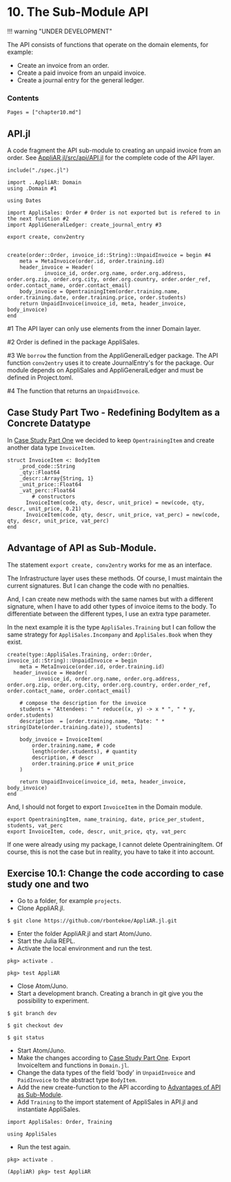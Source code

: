 # 10. The Sub-Module API

!!! warning "UNDER DEVELOPMENT"

The API consists of functions that operate on the domain elements, for example:

- Create an invoice from an order.
- Create a paid invoice from an unpaid invoice.
- Create a journal entry for the general ledger.

### Contents

```@contents
Pages = ["chapter10.md"]
```

## API.jl

A code fragment the API sub-module to creating an unpaid invoice from an order. See [AppliAR.jl/src/api/API.jl](https://github.com/rbontekoe/AppliAR.jl/blob/master/src/api/API.jl) for the complete code of the API layer.

```
include("./spec.jl")

import ..AppliAR: Domain
using .Domain #1

using Dates

import AppliSales: Order # Order is not exported but is refered to in the next function #2
import AppliGeneralLedger: create_journal_entry #3

export create, conv2entry


create(order::Order, invoice_id::String)::UnpaidInvoice = begin #4
    meta = MetaInvoice(order.id, order.training.id)
    header_invoice = Header(
		    invoice_id, order.org.name, order.org.address, order.org.zip, order.org.city, order.org.country, order.order_ref, order.contact_name, order.contact_email)
    body_invoice = OpentrainingItem(order.training.name, order.training.date, order.training.price, order.students)
	return UnpaidInvoice(invoice_id, meta, header_invoice, body_invoice)
end
```
\#1 The API layer can only use elements from the inner Domain layer.

\#2 Order is defined in the package AppliSales.

\#3 We `borrow` the function from the AppliGeneralLedger package. The API function `conv2entry` uses it to create JournalEntry's for the package. Our module depends on AppliSales and AppliGeneralLedger and must be defined in Project.toml.

\#4 The function that returns an `UnpaidInvoice`.

## Case Study Part Two - Redefining BodyItem as a Concrete Datatype

In [Case Study Part One](../chapter9/index.html#.1-Case-Study-Part-One:-Redefining-BodyItem-as-a-Concrete-Datatype) we decided to keep `OpentrainingItem` and create another data type `InvoiceItem`.

```
struct InvoiceItem <: BodyItem
    _prod_code::String
    _qty::Float64
    _descr::Array{String, 1}
    _unit_price::Float64
    _vat_perc::Float64
		# constructors
	  InvoiceItem(code, qty, descr, unit_price) = new(code, qty, descr, unit_price, 0.21)
	  InvoiceItem(code, qty, descr, unit_price, vat_perc) = new(code, qty, descr, unit_price, vat_perc)
end
```

## Advantage of API as Sub-Module.

The statement `export create, conv2entry` works for me as an interface.

The Infrastructure layer uses these methods.  Of course, I must maintain the current signatures. But I can change the code with no penalties.

And, I can create new methods with the same names but with a different signature, when I have to add other types of invoice items to the body. To differentiate between the different types, I use an extra type parameter.

In the next example it is the type `AppliSales.Training` but I can follow the same strategy for `AppliSales.Incompany` and `AppliSales.Book` when they exist.

```
create(type::AppliSales.Training, order::Order, invoice_id::String)::UnpaidInvoice = begin
	meta = MetaInvoice(order.id, order.training.id)
  header_invoice = Header(
		  invoice_id, order.org.name, order.org.address, order.org.zip, order.org.city, order.org.country, order.order_ref, order.contact_name, order.contact_email)

	# compose the description for the invoice
	students = "Attendees: " * reduce((x, y) -> x * ", " * y, order.students)
	description  = [order.training.name, "Date: " * string(Date(order.training.date)), students]

	body_invoice = InvoiceItem(
		order.training.name, # code
		length(order.students), # quantity
		description, # descr
		order.training.price # unit_price
	)

	return UnpaidInvoice(invoice_id, meta, header_invoice, body_invoice)
end
```

And, I should not forget to export `InvoiceItem` in the Domain module.

```
export OpentrainingItem, name_training, date, price_per_student, students, vat_perc
export InvoiceItem, code, descr, unit_price, qty, vat_perc
```

If one were already using my package, I cannot delete OpentrainingItem. Of course, this is not the case but in reality, you have to take it into account.

## Exercise 10.1: Change the code according to case study one and two

- Go to a folder, for example `projects`.
- Clone AppliAR.jl.

```
$ git clone https://github.com/rbontekoe/AppliAR.jl.git
```

- Enter the folder AppliAR.jl and start Atom/Juno.
- Start the Julia REPL.
- Activate the local environment and run the test.

```
pkg> activate .

pkg> test AppliAR
```

- Close Atom/Juno.
- Start a development branch. Creating a branch in git give you the possibility to experiment.

```
$ git branch dev

$ git checkout dev

$ git status
```

- Start Atom/Juno.
- Make the changes according to [Case Study Part One](../chapter9/index.html#.1-Case-Study-Part-One:-Redefining-BodyItem-as-a-Concrete-Datatype). Export InvoiceItem and functions in `Domain.jl`.
- Change the data types of the field 'body' in `UnpaidInvoice` and `PaidInvoice` to the abstract type `BodyItem`.
- Add the new create-function to the API according to [Advantages of API as Sub-Module](#Advantage-of-API-as-Sub-Module.-1).
- Add `Training` to the import statement of AppliSales in API.jl and instantiate AppliSales.

```
import AppliSales: Order, Training

using AppliSales
```

- Run the test again.

```
pkg> activate .

(AppliAR) pkg> test AppliAR
```
